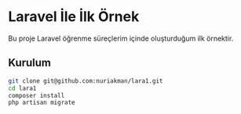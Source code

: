 # Laravel İle İlk Örnek

Bu proje Laravel öğrenme süreçlerim içinde oluşturduğum ilk örnektir.

## Kurulum
```BASH
git clone git@github.com:nuriakman/lara1.git
cd lara1
composer install
php artisan migrate
```

